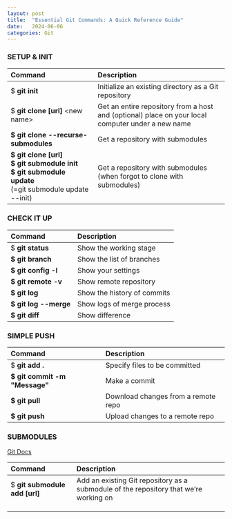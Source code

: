 ```yaml
---
layout: post
title:  "Essential Git Commands: A Quick Reference Guide"
date:   2024-06-06
categories: Git
---
```


### SETUP & INIT

| Command                                                                                                                 | Description                                                                                           |
|:------------------------------------------------------------------------------------------------------------------------|:------------------------------------------------------------------------------------------------------|
| $ **git init**                                                                                                          | Initialize an existing directory as a Git repository                                                  |
| $ **git clone [url]** \<new name>                                                                                       | Get an entire repository from a host<br/>and (optional) place on your local computer under a new name |
| **$ git clone \--recurse-submodules**                                                                                   | Get a repository with submodules                                                                      |
| **$ git clone [url]** <br/>**$ git submodule init** <br/>**$ git submodule update**<br/>(=git submodule update \--init) | Get a repository with submodules<br/> (when forgot to clone with submodules)                               |



### CHECK IT UP

| Command           | Description                 |
|:------------------|:----------------------------|
| $ **git status**  | Show the working stage      |
| **$ git branch**  | Show the list of branches   |
| **$ git config -l**   | Show your settings          |
| **$ git remote -v** | Show remote repository      |
| **$ git log** | Show the history of commits |
| **$ git log --merge** | Show logs of merge process  |
| **$ git diff** | Show difference             |


### SIMPLE PUSH

| Command                       | Description                         |
|:------------------------------|:------------------------------------|
| $ **git add .**               | Specify files to be committed       |
| **$ git commit -m "Message"** | Make a commit                       |
| **$ git pull**                | Download changes from a remote repo |
| **$ git push**                | Upload changes to a remote repo     |


### SUBMODULES

[Git Docs](https://git-scm.com/book/en/v2/Git-Tools-Submodules )

| Command                       | Description                         |
|:------------------------------|:------------------------------------|
| $ **git submodule add [url]** | Add an existing Git repository as a submodule of the repository that we’re working on       |
| |                     |
|              |  |
|                |     |




